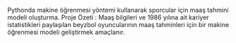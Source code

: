 Pythonda makine öğrenmesi yöntemi kullanarak sporcular için maaş tahmini modeli oluşturma.
Proje Özeti : Maaş bilgileri ve 1986 yılına ait kariyer istatistikleri paylaşılan beyzbol oyuncularının maaş tahminleri için bir makine öğrenmesi modeli geliştirmek amaçlanır.
